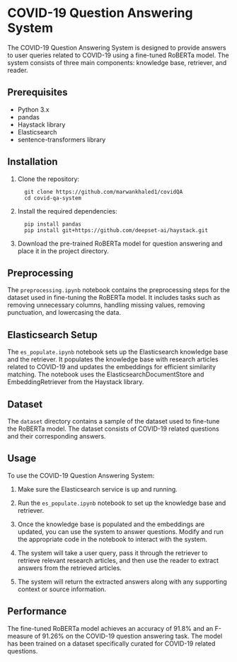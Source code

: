 # COVID-19 Question Answering System

The COVID-19 Question Answering System is designed to provide answers to user queries related to COVID-19 using a fine-tuned RoBERTa model. The system consists of three main components: knowledge base, retriever, and reader.

## Prerequisites

- Python 3.x
- pandas
- Haystack library
- Elasticsearch
- sentence-transformers library

## Installation

1. Clone the repository:

         git clone https://github.com/marwankhaled1/covidQA
         cd covid-qa-system

2. Install the required dependencies:
      
         pip install pandas
         pip install git+https://github.com/deepset-ai/haystack.git


3. Download the pre-trained RoBERTa model for question answering and place it in the project directory.

## Preprocessing

The `preprocessing.ipynb` notebook contains the preprocessing steps for the dataset used in fine-tuning the RoBERTa model. It includes tasks such as removing unnecessary columns, handling missing values, removing punctuation, and lowercasing the data.

## Elasticsearch Setup

The `es_populate.ipynb` notebook sets up the Elasticsearch knowledge base and the retriever. It populates the knowledge base with research articles related to COVID-19 and updates the embeddings for efficient similarity matching. The notebook uses the ElasticsearchDocumentStore and EmbeddingRetriever from the Haystack library.

## Dataset

The `dataset` directory contains a sample of the dataset used to fine-tune the RoBERTa model. The dataset consists of COVID-19 related questions and their corresponding answers.

## Usage

To use the COVID-19 Question Answering System:

1. Make sure the Elasticsearch service is up and running.

2. Run the `es_populate.ipynb` notebook to set up the knowledge base and retriever.

3. Once the knowledge base is populated and the embeddings are updated, you can use the system to answer questions. Modify and run the appropriate code in the notebook to interact with the system.

4. The system will take a user query, pass it through the retriever to retrieve relevant research articles, and then use the reader to extract answers from the retrieved articles.

5. The system will return the extracted answers along with any supporting context or source information.

## Performance

The fine-tuned RoBERTa model achieves an accuracy of 91.8% and an F-measure of 91.26% on the COVID-19 question answering task. The model has been trained on a dataset specifically curated for COVID-19 related questions.



